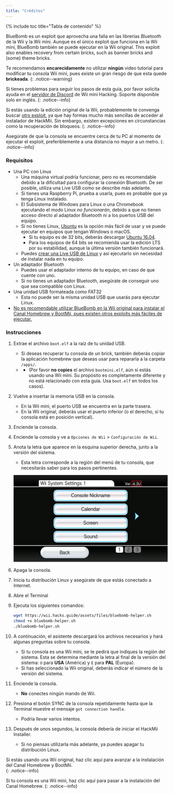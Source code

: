 ```yaml
---
title: "Créditos"
---
```


{% include toc title="Tabla de contenido" %}

BlueBomb es un exploit que aprovecha una falla en las librerías Bluetooth de la Wii y la Wii mini. Aunque es el único exploit que funciona en la Wii mini, BlueBomb también se puede ejecutar en la Wii original. This exploit also enables recovery from certain bricks, such as banner bricks and (some) theme bricks.

Te recomendamos **encarecidamente** no utilizar **ningún** video tutorial para modificar tu consola Wii mini, pues existe un gran riesgo de que esta quede **brickeada**.
{: .notice--warning}

Si tienes problemas para seguir los pasos de esta guía, por favor solicita ayuda en el [servidor de Discord](https://discord.gg/6ryxnkS) de Wii mini Hacking. Soporte disponible solo en inglés.
{: .notice--info}

Si estás usando la edición original de la Wii, probablemente te convenga buscar [otro exploit](get-started), ya que hay formas mucho más sencillas de acceder al instalador de HackMii. Sin embargo, existen excepciones en circunstancias como la recuperación de bloqueos.
{: .notice--info}

Asegúrate de que la consola se encuentre cerca de tu PC al momento de ejecutar el exploit, preferiblemente a una distancia no mayor a un metro.
{: .notice--info}

### Requisitos

* Una PC con Linux
    * Una máquina virtual podría funcionar, pero no es recomendable debido a la dificultad para configurar la conexión Bluetooth. De ser posible, utiliza una Live USB como se describe más adelante.
    * Si tienes una Raspberry Pi, prueba a usarla, pues es probable que ya tenga Linux instalado.
    * El Subsistema de Windows para Linux o una Chromebook ejecutando el modo Linux *no funcionarán*, debido a que no tienen acceso directo al adaptador Bluetooth ni a los puertos USB del equipo.
    * Si no tienes Linux, [Ubuntu](https://ubuntu.com/download/desktop) es la opción más fácil de usar y se puede ejecutar en equipos que tengan Windows o macOS.
        * Si tu equipo es de 32 bits, deberás descargar [Ubuntu 16.04](http://releases.ubuntu.com/16.04/).
        * Para los equipos de 64 bits se recomienda usar la edición LTS por su estabilidad, aunque la última versión también funcionará.
    * Puedes [crear una Live USB de Linux](https://ubuntu.com/tutorials/tutorial-create-a-usb-stick-on-windows#1-overview) y así ejecutarlo sin necesidad de instalar nada en tu equipo.
* Un adaptador Bluetooth
    * Puedes usar el adaptador interno de tu equipo, en caso de que cuente con uno.
    * Si no tienes un adaptador Bluetooth, asegúrate de conseguir uno que sea compatible con Linux.
* Una unidad USB formateada como FAT32
    * Esta no puede ser la misma unidad USB que usarás para ejecutar Linux.
* [No es recomendable utilizar BlueBomb en la Wii original para instalar el Canal Homebrew y BootMii, pues existen otros exploits más fáciles de ejecutar.](https://bootmii.org/download/)

### Instrucciones

1. Extrae el archivo `boot.elf` a la raíz de tu unidad USB.
    + Si deseas recuperar tu consola de un brick, también deberás copiar la aplicación homebrew que deseas usar para repararla a la carpeta `/apps/`.
    + - (Por favor **no copies** el archivo `bootmini.elf`, aún si estás usando una Wii mini. Su propósito es completamente diferente y no está relacionado con esta guía. Usa `boot.elf` en todos los casos).
1. Vuelve a insertar la memoria USB en la consola.
    + En la Wii mini, el puerto USB se encuentra en la parte trasera.
    + En la Wii original, deberás usar el puerto inferior (o el derecho, si tu consola está en posición vertical).
1. Enciende la consola.
1. Enciende la consola y ve a `Opciones de Wii` > `Configuración de Wii`.
1. Anota la letra que aparece en la esquina superior derecha, junto a la versión del sistema.
    + Esta letra corresponde a la región del menú de tu consola, que necesitarás saber para los pasos pertinentes.

    ![](/images/wii/SystemMenuVersion.png)

1. Apaga la consola.
1. Inicia tu distribución Linux y asegúrate de que estás conectado a Internet.
1. Abre el Terminal
1. Ejecuta los siguientes comandos:

    ```bash
    wget https://wii.hacks.guide/assets/files/bluebomb-helper.sh
    chmod +x bluebomb-helper.sh
    ./bluebomb-helper.sh
    ```

1. A continuación, el asistente descargará los archivos necesarios y hará algunas preguntas sobre tu consola.
    + Si tu consola es una Wii mini, se te pedirá que indiques la región del sistema. Esta se determina mediante la letra al final de la versión del sistema: `U` para **USA** (América) y `E` para **PAL** (Europa).
    + Si has seleccionado la Wii original, deberás indicar el número de la versión del sistema.
1. Enciende la consola.
    + **No** conectes ningún mando de Wii.
1. Presiona el botón SYNC de la consola repetidamente hasta que la Terminal muestre el mensaje `got connection handle`.
    + Podría llevar varios intentos.
1. Después de unos segundos, la consola debería de iniciar el HackMii Installer.
    + Si no piensas utilizarla más adelante, ya puedes apagar tu distribución Linux.

Si estás usando una Wii original, haz clic aquí para avanzar a la instalación del Canal Homebrew y BootMii.<br>
{: .notice--info}

Si tu consola es una Wii mini, haz clic aquí para pasar a la instalación del Canal Homebrew.
{: .notice--info}
